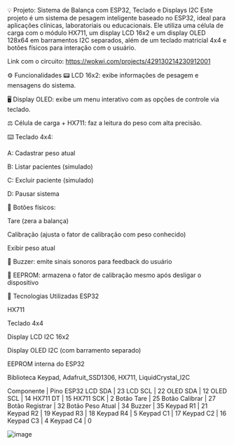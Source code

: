 💡 Projeto: Sistema de Balança com ESP32, Teclado e Displays I2C
Este projeto é um sistema de pesagem inteligente baseado no ESP32, ideal para aplicações clínicas, laboratoriais ou educacionais. Ele utiliza uma célula de carga com o módulo HX711, um display LCD 16x2 e um display OLED 128x64 em barramentos I2C separados, além de um teclado matricial 4x4 e botões físicos para interação com o usuário.

Link com o circuito:
https://wokwi.com/projects/429130214230912001

⚙️ Funcionalidades
📟 LCD 16x2: exibe informações de pesagem e mensagens do sistema.

🖥️ Display OLED: exibe um menu interativo com as opções de controle via teclado.

⚖️ Célula de carga + HX711: faz a leitura do peso com alta precisão.

⌨️ Teclado 4x4:

A: Cadastrar peso atual

B: Listar pacientes (simulado)

C: Excluir paciente (simulado)

D: Pausar sistema

🔘 Botões físicos:

Tare (zera a balança)

Calibração (ajusta o fator de calibração com peso conhecido)

Exibir peso atual

🔔 Buzzer: emite sinais sonoros para feedback do usuário

💾 EEPROM: armazena o fator de calibração mesmo após desligar o dispositivo

🧠 Tecnologias Utilizadas
ESP32

HX711

Teclado 4x4

Display LCD I2C 16x2

Display OLED I2C (com barramento separado)

EEPROM interna do ESP32

Biblioteca Keypad, Adafruit_SSD1306, HX711, LiquidCrystal_I2C

Componente | Pino ESP32
LCD SDA | 23
LCD SCL | 22
OLED SDA | 12
OLED SCL | 14
HX711 DT | 15
HX711 SCK | 2
Botão Tare | 25
Botão Calibrar | 27
Botão Registrar | 32
Botão Peso Atual | 34
Buzzer | 35
Keypad R1 | 21
Keypad R2 | 19
Keypad R3 | 18
Keypad R4 | 5
Keypad C1 | 17
Keypad C2 | 16
Keypad C3 | 4
Keypad C4 | 0


![image](https://github.com/user-attachments/assets/8a640b97-414d-4c2d-bda7-4850630d30df)
